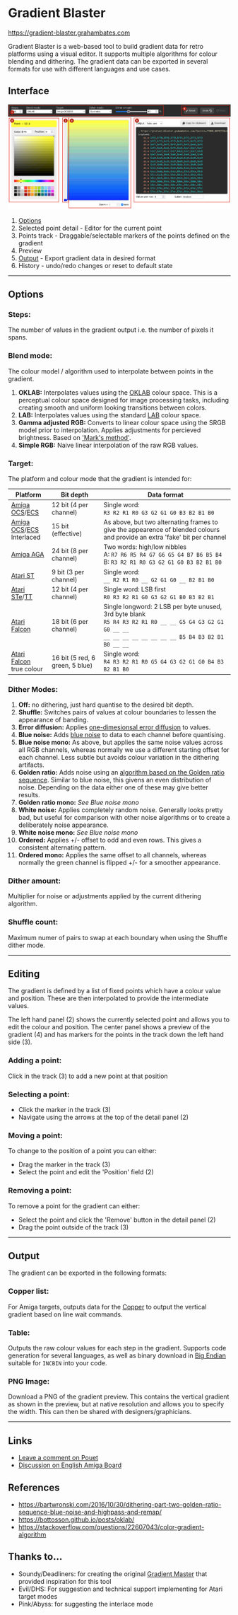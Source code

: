 # Gradient Blaster

https://gradient-blaster.grahambates.com


Gradient Blaster is a web-based tool to build gradient data for retro platforms using a visual editor. It supports multiple algorithms for colour blending and dithering. The gradient data can be exported in several formats for use with different languages and use cases.

## Interface

![screenshot](docs/screenshot.png)

1. [Options](#options)
2. Selected point detail - Editor for the current point
3. Points track - Draggable/selectable markers of the points defined on the gradient
4. Preview
5. [Output](#output) - Export gradient data in desired format
6. History - undo/redo changes or reset to default state

---

## Options

### Steps:

The number of values in the gradient output i.e. the number of pixels it spans.

### Blend mode:

The colour model / algorithm used to interpolate between points in the gradient.

1. **OKLAB:** Interpolates values using the [OKLAB](https://bottosson.github.io/posts/oklab/) colour space. This is a perceptual colour space designed for image processing tasks, including creating smooth and uniform looking transitions between colors. 
2. **LAB:** Interpolates values using the standard [LAB](https://en.wikipedia.org/wiki/CIELAB_color_space) colour space.
3. **Gamma adjusted RGB:** Converts to linear colour space using the SRGB model prior to interpolation. Applies adjustments for percieved brightness. Based on ['Mark's method'](https://stackoverflow.com/questions/22607043/color-gradient-algorithm).
4. **Simple RGB:** Naive linear interpolation of the raw RGB values.

### Target:

The platform and colour mode that the gradient is intended for:

| Platform | Bit depth | Data format |
|-|-|-|
| [Amiga OCS](https://en.wikipedia.org/wiki/Original_Chip_Set)/[ECS](https://en.wikipedia.org/wiki/Amiga_Enhanced_Chip_Set) | 12 bit (4 per channel) | Single word:<br />`R3 R2 R1 R0 G3 G2 G1 G0 B3 B2 B1 B0`
| [Amiga OCS](https://en.wikipedia.org/wiki/Original_Chip_Set)/[ECS](https://en.wikipedia.org/wiki/Amiga_Enhanced_Chip_Set)<br />  Interlaced | 15 bit (effective) | As above, but two alternating frames to give the appearence of blended colours and provide an extra 'fake' bit per channel
| [Amiga AGA](https://en.wikipedia.org/wiki/Amiga_Advanced_Graphics_Architecture) | 24 bit (8 per channel) | Two words: high/low nibbles<br /> A: `R7 R6 R5 R4 G7 G6 G5 G4 B7 B6 B5 B4`<br /> B: `R3 R2 R1 R0 G3 G2 G1 G0 B3 B2 B1 B0`
| [Atari ST](https://en.wikipedia.org/wiki/Atari_ST) | 9 bit (3 per channel) |  Single word:<br />`__ R2 R1 R0 __ G2 G1 G0 __ B2 B1 B0`
| [Atari STe](https://en.wikipedia.org/wiki/Atari_ST#STE_models)/[TT](https://en.wikipedia.org/wiki/Atari_TT030) | 12 bit (4 per channel) | Single word: LSB first<br />`R0 R3 R2 R1 G0 G3 G2 G1 B0 B3 B2 B1` |
| [Atari Falcon](https://en.wikipedia.org/wiki/Atari_Falcon) | 18 bit (6 per channel) | Single longword: 2 LSB per byte unused, 3rd byte blank<br />`R5 R4 R3 R2 R1 R0 __ __ G5 G4 G3 G2 G1 G0 __ __`<br />`__ __ __ __ __ __ __ __ B5 B4 B3 B2 B1 B0 __ __` |
| [Atari Falcon](https://en.wikipedia.org/wiki/Atari_Falcon)<br /> true colour | 16 bit (5 red, 6 green, 5 blue) | Single word:<br />`R4 R3 R2 R1 R0 G5 G4 G3 G2 G1 G0 B4 B3 B2 B1 B0` |

### Dither Modes:

1. **Off:** no dithering, just hard quantise to the desired bit depth.
2. **Shuffle:** Switches pairs of values at colour boundaries to lessen the appearance of banding.
3. **Error diffusion:** Applies [one-dimesionsal error diffusion](https://en.wikipedia.org/wiki/Error_diffusion#One-dimensional_error_diffusion) to values.
4. **Blue noise:** Adds [blue noise](https://en.wikipedia.org/wiki/Colors_of_noise#Blue_noise) to data to each channel before quantising.
5. **Blue noise mono:** As above, but applies the same noise values across all RGB channels, whereas normally we use a different starting offset for each channel. Less subtle but avoids colour variation in the dithering artifacts.
6. **Golden ratio:** Adds noise using an [algorithm based on the Golden ratio sequence](https://bartwronski.com/2016/10/30/dithering-part-two-golden-ratio-sequence-blue-noise-and-highpass-and-remap/). Similar to blue noise, this givens an even distribution of noise. Depending on the data either one of these may give better results.
7. **Golden ratio mono:** *See Blue noise mono*
8. **White noise:** Applies completely random noise. Generally looks pretty bad, but useful for comparison with other noise algorithms or to create a deliberately noise appearance.
9. **White noise mono:** *See Blue noise mono*
10. **Ordered:** Applies +/- offset to odd and even rows. This gives a consistent alternating pattern.
11. **Ordered mono:** Applies the same offset to all channels, whereas normally the green channel is flipped +/- for a smoother appearance.

### Dither amount:

Multiplier for noise or adjustments applied by the current dithering algorithm.

### Shuffle count:

Maximum numer of pairs to swap at each boundary when using the Shuffle dither mode.

---

## Editing

The gradient is defined by a list of fixed points which have a colour value and position. These are then interpolated to provide the intermediate values.

The left hand panel (2) shows the currently selected point and allows you to edit the colour and position. The center panel shows a preview of the gradient (4) and has markers for the points in the track down the left hand side (3).

### Adding a point:
Click in the track (3) to add a new point at that position

### Selecting a point:
- Click the marker in the track (3)
- Navigate using the arrows at the top of the detail panel (2)

### Moving a point:

To change to the position of a point you can either:
- Drag the marker in the track (3)
- Select the point and edit the 'Position' field (2)

### Removing a point:

To remove a point for the gradient can either:
- Select the point and click the 'Remove' button in the detail panel (2)
- Drag the point outside of the track (3)

--- 

## Output

The gradient can be exported in the following formats:

### Copper list:

For Amiga targets, outputs data for the [Copper](https://en.wikipedia.org/wiki/Original_Chip_Set#Copper) to output the vertical gradient based on line wait commands.

### Table:

Outputs the raw colour values for each step in the gradient. Supports code generation for several languages, as well as binary download in [Big Endian](https://en.wikipedia.org/wiki/Endianness) suitable for `INCBIN` into your code.

### PNG Image:

Download a PNG of the gradient preview. This contains the vertical gradient as shown in the preview, but at native resolution and allows you to specify the width. This can then be shared with designers/graphicians.

---


## Links

- [Leave a comment on Pouet](https://www.pouet.net/prod.php?which=92033)
- [Discussion on English Amiga Board](https://eab.abime.net/showthread.php?p=1559925)

## References

- https://bartwronski.com/2016/10/30/dithering-part-two-golden-ratio-sequence-blue-noise-and-highpass-and-remap/
- https://bottosson.github.io/posts/oklab/
- https://stackoverflow.com/questions/22607043/color-gradient-algorithm

## Thanks to…

- Soundy/Deadliners: for creating the original [Gradient Master](http://deadliners.net/gradientmaster/index.html) that provided inspiration for this tool
- Evil/DHS: For suggestion and technical support implementing for Atari target modes
- Pink/Abyss: for suggesting the interlace mode